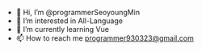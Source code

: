 - 👋 Hi, I’m @programmerSeoyoungMin
- 👀 I’m interested in All-Language
- 🌱 I’m currently learning Vue
- 📫 How to reach me programmer930323@gmail.com 
